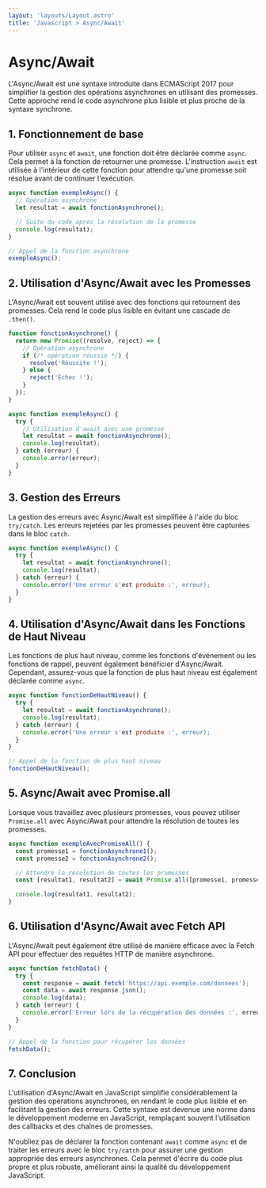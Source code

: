 ```yaml
---
layout: 'layouts/Layout.astro'
title: 'Javascript > Async/Await'
---
```

# Async/Await

L'Async/Await est une syntaxe introduite dans ECMAScript 2017 pour simplifier la gestion des opérations asynchrones en utilisant des promesses. Cette approche rend le code asynchrone plus lisible et plus proche de la syntaxe synchrone.

## 1. Fonctionnement de base

Pour utiliser `async` et `await`, une fonction doit être déclarée comme `async`. Cela permet à la fonction de retourner une promesse. L'instruction `await` est utilisée à l'intérieur de cette fonction pour attendre qu'une promesse soit résolue avant de continuer l'exécution.

```js
async function exempleAsync() {
  // Opération asynchrone
  let resultat = await fonctionAsynchrone();

  // Suite du code après la résolution de la promesse
  console.log(resultat);
}

// Appel de la fonction asynchrone
exempleAsync();
```

## 2. Utilisation d'Async/Await avec les Promesses

L'Async/Await est souvent utilisé avec des fonctions qui retournent des promesses. Cela rend le code plus lisible en évitant une cascade de `.then()`.

```js
function fonctionAsynchrone() {
  return new Promise((resolve, reject) => {
    // Opération asynchrone
    if (/* opération réussie */) {
      resolve('Réussite !');
    } else {
      reject('Échec !');
    }
  });
}

async function exempleAsync() {
  try {
    // Utilisation d'await avec une promesse
    let resultat = await fonctionAsynchrone();
    console.log(resultat);
  } catch (erreur) {
    console.error(erreur);
  }
}
```

## 3. Gestion des Erreurs

La gestion des erreurs avec Async/Await est simplifiée à l'aide du bloc `try/catch`. Les erreurs rejetées par les promesses peuvent être capturées dans le bloc `catch`.

```js
async function exempleAsync() {
  try {
    let resultat = await fonctionAsynchrone();
    console.log(resultat);
  } catch (erreur) {
    console.error('Une erreur s'est produite :', erreur);
  }
}
```

## 4. Utilisation d'Async/Await dans les Fonctions de Haut Niveau

Les fonctions de plus haut niveau, comme les fonctions d'événement ou les fonctions de rappel, peuvent également bénéficier d'Async/Await. Cependant, assurez-vous que la fonction de plus haut niveau est également déclarée comme `async`.

```js
async function fonctionDeHautNiveau() {
  try {
    let resultat = await fonctionAsynchrone();
    console.log(resultat);
  } catch (erreur) {
    console.error('Une erreur s'est produite :', erreur);
  }
}

// Appel de la fonction de plus haut niveau
fonctionDeHautNiveau();
```

## 5. Async/Await avec Promise.all

Lorsque vous travaillez avec plusieurs promesses, vous pouvez utiliser `Promise.all` avec Async/Await pour attendre la résolution de toutes les promesses.

```js
async function exempleAvecPromiseAll() {
  const promesse1 = fonctionAsynchrone1();
  const promesse2 = fonctionAsynchrone2();

  // Attendre la résolution de toutes les promesses
  const [resultat1, resultat2] = await Promise.all([promesse1, promesse2]);

  console.log(resultat1, resultat2);
}
```

## 6. Utilisation d'Async/Await avec Fetch API

L'Async/Await peut également être utilisé de manière efficace avec la Fetch API pour effectuer des requêtes HTTP de manière asynchrone.

```js
async function fetchData() {
  try {
    const response = await fetch('https://api.exemple.com/donnees');
    const data = await response.json();
    console.log(data);
  } catch (erreur) {
    console.error('Erreur lors de la récupération des données :', erreur);
  }
}

// Appel de la fonction pour récupérer les données
fetchData();
```

## 7. Conclusion

L'utilisation d'Async/Await en JavaScript simplifie considérablement la gestion des opérations asynchrones, en rendant le code plus lisible et en facilitant la gestion des erreurs. Cette syntaxe est devenue une norme dans le développement moderne en JavaScript, remplaçant souvent l'utilisation des callbacks et des chaînes de promesses.

N'oubliez pas de déclarer la fonction contenant `await` comme `async` et de traiter les erreurs avec le bloc `try/catch` pour assurer une gestion appropriée des erreurs asynchrones. Cela permet d'écrire du code plus propre et plus robuste, améliorant ainsi la qualité du développement JavaScript.
